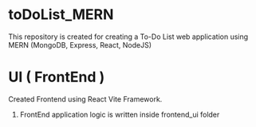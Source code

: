 # toDoList_MERN

This repository is created for creating a To-Do List web application using MERN (MongoDB, Express, React, NodeJS)

# UI ( FrontEnd )

Created Frontend using React Vite Framework.

1. FrontEnd application logic is written inside frontend_ui folder
